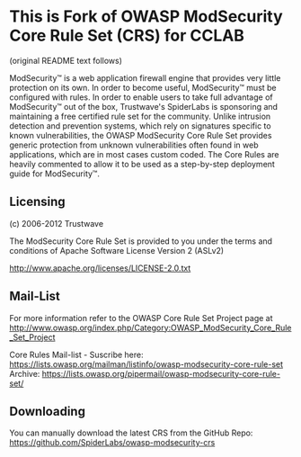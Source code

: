# This is Fork of OWASP ModSecurity Core Rule Set (CRS) for CCLAB

(original README text follows)

ModSecurity™ is a web application firewall engine that provides very little protection on its own. In order to become useful, ModSecurity™ must be configured with rules. In order to enable users to take full advantage of ModSecurity™ out of the box, Trustwave's SpiderLabs is sponsoring and maintaining a free certified rule set for the community. Unlike intrusion detection and prevention systems, which rely on signatures specific to known vulnerabilities, the OWASP ModSecurity Core Rule Set provides generic protection from unknown vulnerabilities often found in web applications, which are in most cases custom coded. The Core Rules are heavily commented to allow it to be used as a step-by-step deployment guide for ModSecurity™.

## Licensing
(c) 2006-2012 Trustwave 

The ModSecurity Core Rule Set is provided to you under the terms and 
conditions of Apache Software License Version 2 (ASLv2)

http://www.apache.org/licenses/LICENSE-2.0.txt 

## Mail-List
For more information refer to the OWASP Core Rule Set Project page at
http://www.owasp.org/index.php/Category:OWASP_ModSecurity_Core_Rule_Set_Project

Core Rules Mail-list -
Suscribe here: https://lists.owasp.org/mailman/listinfo/owasp-modsecurity-core-rule-set
Archive: https://lists.owasp.org/pipermail/owasp-modsecurity-core-rule-set/

## Downloading

You can manually download the latest CRS from the GitHub Repo:
https://github.com/SpiderLabs/owasp-modsecurity-crs

